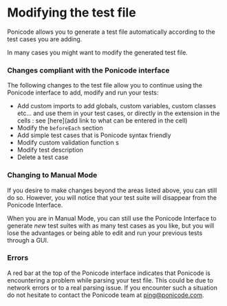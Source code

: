 # Modifying the test file

Ponicode allows you to generate a test file automatically according to the test cases you are adding.  

In many cases you might want to modify the generated test file.
### Changes compliant with the Ponicode interface

The following changes to the test file allow you to continue using the Ponicode interface to add, modify and run your tests:

-   Add custom imports to add globals, custom variables, custom classes etc... and use them in your test cases, or directly in the extension in the cells : see [here](add link to what can be entered in the cell)
-   Modify the `beforeEach` section
-   Add simple test cases that is Ponicode syntax friendly
-   Modify custom validation function s
-   Modify test description
-   Delete a test case

### Changing to Manual Mode

If you desire to make changes beyond the areas listed above, you can still do so. However, you will notice that your test suite will disappear from the Ponicode Interface.

When you are in Manual Mode, you can still use the Ponicode Interface to generate *new* test suites with as many test cases as you like, but you will lose the advantages or being able to edit and run your previous tests through a GUI.

### Errors

A red bar at the top of the Ponicode interface indicates that Ponicode is encountering a problem while parsing your test file. 
This could be due to network errors or to a real parsing issue. If you encounter such a situation do not hesitate to contact the Ponicode team at ping@ponicode.com.